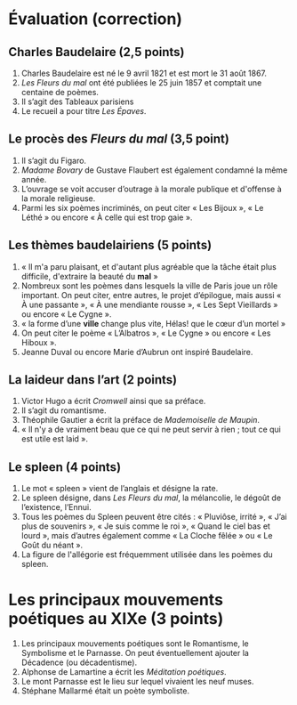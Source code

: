 # Évaluation (correction)
## Charles Baudelaire (2,5 points)
1. Charles Baudelaire est né le 9 avril 1821 et est mort le 31 août 1867.
2. *Les Fleurs du mal* ont été publiées le 25 juin 1857 et comptait une centaine de poèmes.
3. Il s’agit des Tableaux parisiens
4. Le recueil a pour titre *Les Épaves*.

## Le procès des *Fleurs du mal* (3,5 point)
1. Il s’agit du Figaro.
2. *Madame Bovary* de Gustave Flaubert est également condamné la même année.
3. L’ouvrage se voit accuser d’outrage à la morale publique et d'offense à la morale religieuse.
4. Parmi les six poèmes incriminés, on peut citer « Les Bijoux », « Le Léthé » ou encore « À celle qui est trop gaie ».

## Les thèmes baudelairiens (5 points)
1. « Il m'a paru plaisant, et d'autant plus agréable que la tâche était plus difficile, d'extraire la beauté du **mal** »
2. Nombreux sont les poèmes dans lesquels la ville de Paris joue un rôle important. On peut citer, entre autres, le projet d’épilogue, mais aussi « À une passante », « À une mendiante rousse », « Les Sept Vieillards » ou encore « Le Cygne ».
3. « la forme d’une **ville** change plus vite, Hélas! que le cœur d’un mortel »
4. On peut citer le poème « L’Albatros », « Le Cygne » ou encore « Les Hiboux ».
5. Jeanne Duval ou encore Marie d’Aubrun ont inspiré Baudelaire.

## La laideur dans l’art (2 points)
1. Victor Hugo a écrit *Cromwell* ainsi que sa préface.
2. Il s’agit du romantisme.
3. Théophile Gautier a écrit la préface de *Mademoiselle de Maupin*.
4. « Il n'y a de vraiment beau que ce qui ne peut servir à rien ; tout ce qui est utile est laid ». 

## Le spleen (4 points)
1. Le mot « spleen » vient de l’anglais et désigne la rate.
2. Le spleen désigne, dans *Les Fleurs du mal*, la mélancolie, le dégoût de l’existence, l’Ennui.
3. Tous les poèmes du Spleen peuvent être cités : « Pluviôse, irrité », « J’ai plus de souvenirs », « Je suis comme le roi », « Quand le ciel bas et lourd », mais d’autres également comme « La Cloche fêlée » ou « Le Goût du néant ».
4. La figure de l'allégorie est fréquemment utilisée dans les poèmes du spleen.

# Les principaux mouvements poétiques au XIXe (3 points)
1. Les principaux mouvements poétiques sont le Romantisme, le Symbolisme et le Parnasse. On peut éventuellement ajouter la Décadence (ou décadentisme).
2.  Alphonse de Lamartine a écrit les *Méditation poétiques*.
3. Le mont Parnasse est le lieu sur lequel vivaient les neuf muses.
4. Stéphane Mallarmé était un poète symboliste.